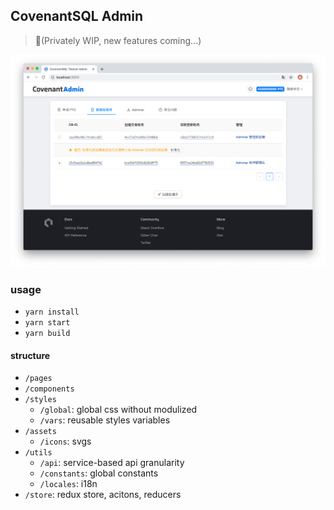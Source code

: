 ## CovenantSQL Admin

> 🚧(Privately WIP, new features coming...)

![](/imgs/admin.png)

### usage
+ `yarn install`
+ `yarn start`
+ `yarn build`

#### structure
+ `/pages`
+ `/components`
+ `/styles`
  - `/global`: global css without modulized
  - `/vars`: reusable styles variables
+ `/assets`  
  - `/icons`: svgs
+ `/utils`
  - `/api`: service-based api granularity
  - `/constants`: global constants
  - `/locales`: i18n
+ `/store`: redux store, acitons, reducers

